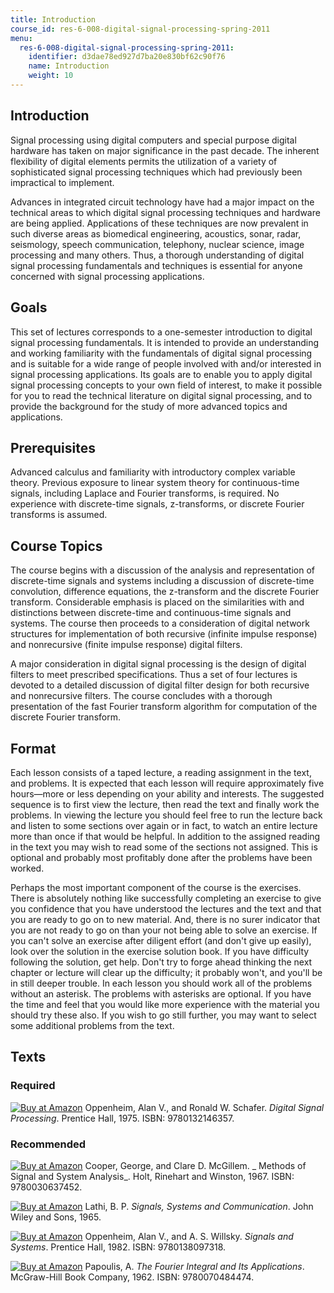 ```yaml
---
title: Introduction
course_id: res-6-008-digital-signal-processing-spring-2011
menu:
  res-6-008-digital-signal-processing-spring-2011:
    identifier: d3dae78ed927d7ba20e830bf62c90f76
    name: Introduction
    weight: 10
---
```

Introduction
------------

Signal processing using digital computers and special purpose digital hardware has taken on major significance in the past decade. The inherent flexibility of digital elements permits the utilization of a variety of sophisticated signal processing techniques which had previously been impractical to implement.

Advances in integrated circuit technology have had a major impact on the technical areas to which digital signal processing techniques and hardware are being applied. Applications of these techniques are now prevalent in such diverse areas as biomedical engineering, acoustics, sonar, radar, seismology, speech communication, telephony, nuclear science, image processing and many others. Thus, a thorough understanding of digital signal processing fundamentals and techniques is essential for anyone concerned with signal processing applications.

Goals
-----

This set of lectures corresponds to a one-semester introduction to digital signal processing fundamentals. It is intended to provide an understanding and working familiarity with the fundamentals of digital signal processing and is suitable for a wide range of people involved with and/or interested in signal processing applications. Its goals are to enable you to apply digital signal processing concepts to your own field of interest, to make it possible for you to read the technical literature on digital signal processing, and to provide the background for the study of more advanced topics and applications.

Prerequisites
-------------

Advanced calculus and familiarity with introductory complex variable theory. Previous exposure to linear system theory for continuous-time signals, including Laplace and Fourier transforms, is required. No experience with discrete-time signals, z-transforms, or discrete Fourier transforms is assumed.

Course Topics
-------------

The course begins with a discussion of the analysis and representation of discrete-time signals and systems including a discussion of discrete-time convolution, difference equations, the z-transform and the discrete Fourier transform. Considerable emphasis is placed on the similarities with and distinctions between discrete-time and continuous-time signals and systems. The course then proceeds to a consideration of digital network structures for implementation of both recursive (infinite impulse response) and nonrecursive (finite impulse response) digital filters.

A major consideration in digital signal processing is the design of digital filters to meet prescribed specifications. Thus a set of four lectures is devoted to a detailed discussion of digital filter design for both recursive and nonrecursive filters. The course concludes with a thorough presentation of the fast Fourier transform algorithm for computation of the discrete Fourier transform.

Format
------

Each lesson consists of a taped lecture, a reading assignment in the text, and problems. It is expected that each lesson will require approximately five hours—more or less depending on your ability and interests. The suggested sequence is to first view the lecture, then read the text and finally work the problems. In viewing the lecture you should feel free to run the lecture back and listen to some sections over again or in fact, to watch an entire lecture more than once if that would be helpful. In addition to the assigned reading in the text you may wish to read some of the sections not assigned. This is optional and probably most profitably done after the problems have been worked.

Perhaps the most important component of the course is the exercises. There is absolutely nothing like successfully completing an exercise to give you confidence that you have understood the lectures and the text and that you are ready to go on to new material. And, there is no surer indicator that you are not ready to go on than your not being able to solve an exercise. If you can't solve an exercise after diligent effort (and don't give up easily), look over the solution in the exercise solution book. If you have difficulty following the solution, get help. Don't try to forge ahead thinking the next chapter or lecture will clear up the difficulty; it probably won't, and you'll be in still deeper trouble. In each lesson you should work all of the problems without an asterisk. The problems with asterisks are optional. If you have the time and feel that you would like more experience with the material you should try these also. If you wish to go still further, you may want to select some additional problems from the text.

Texts
-----

### Required

[![Buy at Amazon](/images/a_logo_17.gif)](http://www.amazon.com/exec/obidos/ASIN/0132146355/ref=nosim/mitopencourse-20) Oppenheim, Alan V., and Ronald W. Schafer. _Digital Signal Processing_. Prentice Hall, 1975. ISBN: 9780132146357.

### Recommended

[![Buy at Amazon](/images/a_logo_17.gif)](http://www.amazon.com/exec/obidos/ASIN/0030637457/ref=nosim/mitopencourse-20) Cooper, George, and Clare D. McGillem. _ Methods of Signal and System Analysis_. Holt, Rinehart and Winston, 1967. ISBN: 9780030637452.

[![Buy at Amazon](/images/a_logo_17.gif)](http://www.amazon.com/exec/obidos/ASIN/B0000CMYBG/ref=nosim/mitopencourse-20) Lathi, B. P. _Signals, Systems and Communication_. John Wiley and Sons, 1965.

[![Buy at Amazon](/images/a_logo_17.gif)](http://www.amazon.com/exec/obidos/ASIN/0138097313/ref=nosim/mitopencourse-20) Oppenheim, Alan V., and A. S. Willsky. _Signals and Systems_. Prentice Hall, 1982. ISBN: 9780138097318.

[![Buy at Amazon](/images/a_logo_17.gif)](http://www.amazon.com/exec/obidos/ASIN/0070484473/ref=nosim/mitopencourse-20) Papoulis, A. _The Fourier Integral and Its Applications_. McGraw-Hill Book Company, 1962. ISBN: 9780070484474.